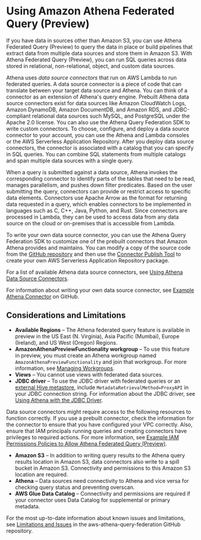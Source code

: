 # Using Amazon Athena Federated Query \(Preview\)<a name="connect-to-a-data-source"></a>

If you have data in sources other than Amazon S3, you can use Athena Federated Query \(Preview\) to query the data in place or build pipelines that extract data from multiple data sources and store them in Amazon S3\. With Athena Federated Query \(Preview\), you can run SQL queries across data stored in relational, non\-relational, object, and custom data sources\.

Athena uses *data source connectors* that run on AWS Lambda to run federated queries\. A data source connector is a piece of code that can translate between your target data source and Athena\. You can think of a connector as an extension of Athena's query engine\. Prebuilt Athena data source connectors exist for data sources like Amazon CloudWatch Logs, Amazon DynamoDB, Amazon DocumentDB, and Amazon RDS, and JDBC\-compliant relational data sources such MySQL, and PostgreSQL under the Apache 2\.0 license\. You can also use the Athena Query Federation SDK to write custom connectors\. To choose, configure, and deploy a data source connector to your account, you can use the Athena and Lambda consoles or the AWS Serverless Application Repository\. After you deploy data source connectors, the connector is associated with a catalog that you can specify in SQL queries\. You can combine SQL statements from multiple catalogs and span multiple data sources with a single query\.

When a query is submitted against a data source, Athena invokes the corresponding connector to identify parts of the tables that need to be read, manages parallelism, and pushes down filter predicates\. Based on the user submitting the query, connectors can provide or restrict access to specific data elements\. Connectors use Apache Arrow as the format for returning data requested in a query, which enables connectors to be implemented in languages such as C, C\+\+, Java, Python, and Rust\. Since connectors are processed in Lambda, they can be used to access data from any data source on the cloud or on\-premises that is accessible from Lambda\.

To write your own data source connector, you can use the Athena Query Federation SDK to customize one of the prebuilt connectors that Amazon Athena provides and maintains\. You can modify a copy of the source code from the [GitHub repository](https://github.com/awslabs/aws-athena-query-federation/wiki/Available-Connectors) and then use the [Connector Publish Tool](https://github.com/awslabs/aws-athena-query-federation/wiki/Connector_Publish_Tool) to create your own AWS Serverless Application Repository package\. 

For a list of available Athena data source connectors, see [Using Athena Data Source Connectors](athena-prebuilt-data-connectors.md)\.

For information about writing your own data source connector, see [Example Athena Connector](https://github.com/awslabs/aws-athena-query-federation/tree/master/athena-example) on GitHub\.

## Considerations and Limitations<a name="connect-to-a-data-source-considerations"></a>
+ **Available Regions** – The Athena federated query feature is available in preview in the US East \(N\. Virginia\), Asia Pacific \(Mumbai\), Europe \(Ireland\), and US West \(Oregon\) Regions\. 
+ **AmazonAthenaPreviewFunctionality workgroup** – To use this feature in preview, you must create an Athena workgroup named `AmazonAthenaPreviewFunctionality` and join that workgroup\. For more information, see [Managing Workgroups](workgroups-create-update-delete.md)\. 
+ **Views** – You cannot use views with federated data sources\.
+ **JDBC driver** – To use the JDBC driver with federated queries or an [external Hive metastore](connect-to-data-source-hive.md), include `MetadataRetrievalMethod=ProxyAPI` in your JDBC connection string\. For information about the JDBC driver, see [Using Athena with the JDBC Driver](connect-with-jdbc.md)\. 

Data source connectors might require access to the following resources to function correctly\. If you use a prebuilt connector, check the information for the connector to ensure that you have configured your VPC correctly\. Also, ensure that IAM principals running queries and creating connectors have privileges to required actions\. For more information, see [Example IAM Permissions Policies to Allow Athena Federated Query \(Preview\)](federated-query-iam-access.md)\.
+ **Amazon S3** – In addition to writing query results to the Athena query results location in Amazon S3, data connectors also write to a spill bucket in Amazon S3\. Connectivity and permissions to this Amazon S3 location are required\.
+ **Athena** – Data sources need connectivity to Athena and vice versa for checking query status and preventing overscan\.
+ **AWS Glue Data Catalog** – Connectivity and permissions are required if your connector uses Data Catalog for supplemental or primary metadata\.

For the most up\-to\-date information about known issues and limitations, see [Limitations and Issues](https://github.com/awslabs/aws-athena-query-federation/wiki/Limitations_And_Issues) in the aws\-athena\-query\-federation GitHub repository\.